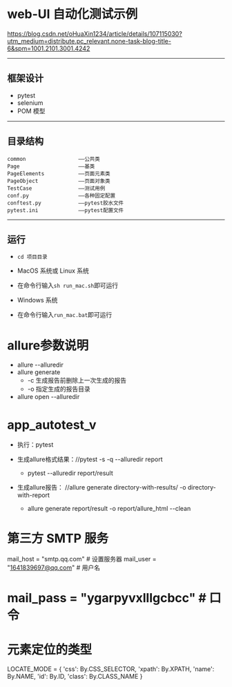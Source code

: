 # web-UI 自动化测试示例
https://blog.csdn.net/oHuaXin1234/article/details/107115030?utm_medium=distribute.pc_relevant.none-task-blog-title-6&spm=1001.2101.3001.4242

---

## 框架设计

- pytest
- selenium
- POM 模型

---

## 目录结构

    common                 ——公共类
    Page                   ——基类
    PageElements           ——页面元素类
    PageObject             ——页面对象类
    TestCase               ——测试用例
    conf.py                ——各种固定配置
    conftest.py            ——pytest胶水文件
    pytest.ini             ——pytest配置文件

---

## 运行

- `cd 项目目录`

* MacOS 系统或 Linux 系统

- 在命令行输入`sh run_mac.sh`即可运行

* Windows 系统

- 在命令行输入`run_mac.bat`即可运行


# allure参数说明


- allure --alluredir
- allure generate
    - -c 生成报告前删除上一次生成的报告
    - -o 指定生成的报告目录
- allure open --alluredir

# app_autotest_v

- 执行：pytest
- 生成allure格式结果：//pytest -s -q --alluredir report
    - pytest --alluredir report/result

- 生成allure报告： //allure generate directory-with-results/ -o directory-with-report
    - allure generate report/result -o report/allure_html --clean


# 第三方 SMTP 服务
mail_host = "smtp.qq.com"  # 设置服务器
mail_user = "1641839697@qq.com"  # 用户名
# mail_pass = "ygarpyvxlllgcbcc"  # 口令

# 元素定位的类型
LOCATE_MODE = {
    'css': By.CSS_SELECTOR,
    'xpath': By.XPATH,
    'name': By.NAME,
    'id': By.ID,
    'class': By.CLASS_NAME
}